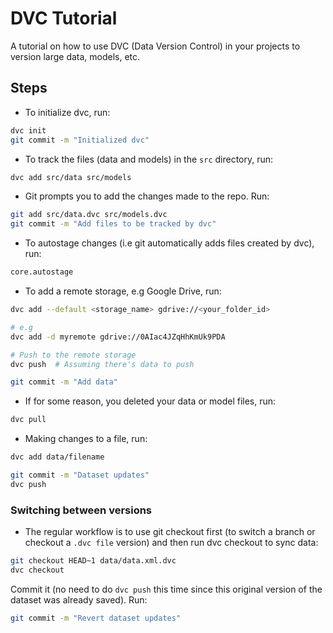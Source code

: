 # DVC Tutorial

A tutorial on how to use DVC (Data Version Control) in your projects to version large data, models, etc.

## Steps

* To initialize dvc, run:

```bash
dvc init
git commit -m "Initialized dvc"
```

* To track the files (data and models) in the `src` directory, run:

```bash
dvc add src/data src/models
```

* Git prompts you to add the changes made to the repo. Run:

```bash
git add src/data.dvc src/models.dvc
git commit -m "Add files to be tracked by dvc"
```

* To autostage changes (i.e git automatically adds files created by dvc), run:

```bash
core.autostage
```

* To add a remote storage, e.g Google Drive, run:

```bash
dvc add --default <storage_name> gdrive://<your_folder_id>

# e.g
dvc add -d myremote gdrive://0AIac4JZqHhKmUk9PDA

# Push to the remote storage
dvc push  # Assuming there's data to push

git commit -m "Add data"
```

* If for some reason, you deleted your data or model files, run:

```bash
dvc pull
```

* Making changes to a file, run:

```bash
dvc add data/filename

git commit -m "Dataset updates"
dvc push
```

### Switching between versions
  
* The regular workflow is to use git checkout first (to switch a branch or checkout a `.dvc file` version) and then run dvc checkout to sync data:

```bash
git checkout HEAD~1 data/data.xml.dvc
dvc checkout
```

Commit it (no need to do `dvc push` this time since this original version of the dataset was already saved). Run:

```bash
git commit -m "Revert dataset updates"
```
